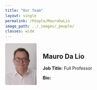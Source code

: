 ```yaml
---
title: "Our Team"
layout: single
permalink: /People/MauroDaLio
image_path: ../_images/_people/
classes: wide
---
```


<style>
div.biodata {
  display: flex;
  flex-direction: row;
  align-items: center;
}

.biodata img {
  object-fit: cover;
  border-radius: 2%;
}
</style>

<div class = "biodata">
    <img src="../_images/_people/mauro_da_lio.jpg" alt="Mauro Da Lio" width="20%" style="margin-right: 20px;">
    <div>
      <h2>Mauro Da Lio</h2>
      <p><strong>Job Title:</strong> Full Professor</p>
      <p><strong>Bio:</strong> </p>
    </div>
</div>
